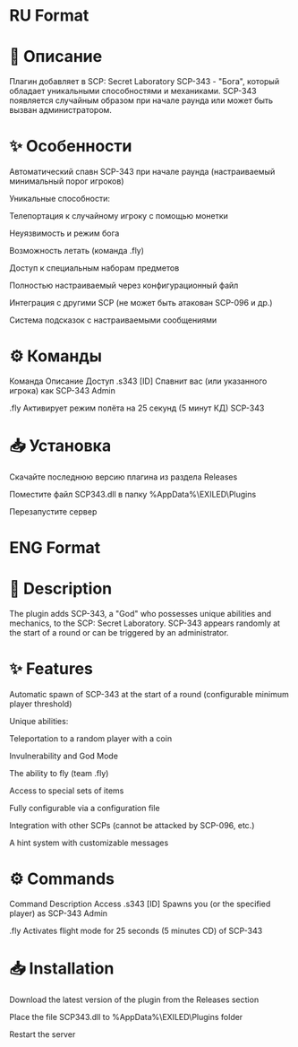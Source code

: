 # RU Format

# 📖 Описание
Плагин добавляет в SCP: Secret Laboratory SCP-343 - "Бога", который обладает уникальными способностями и механиками. SCP-343 появляется случайным образом при начале раунда или может быть вызван администратором.

# ✨ Особенности
Автоматический спавн SCP-343 при начале раунда (настраиваемый минимальный порог игроков)

Уникальные способности:

Телепортация к случайному игроку с помощью монетки

Неуязвимость и режим бога

Возможность летать (команда .fly)

Доступ к специальным наборам предметов

Полностью настраиваемый через конфигурационный файл

Интеграция с другими SCP (не может быть атакован SCP-096 и др.)

Система подсказок с настраиваемыми сообщениями

# ⚙️ Команды
Команда	Описание	Доступ
.s343 [ID]	Спавнит вас (или указанного игрока) как SCP-343	Admin


.fly	Активирует режим полёта на 25 секунд (5 минут КД)	SCP-343

# 📥 Установка
Скачайте последнюю версию плагина из раздела Releases

Поместите файл SCP343.dll в папку %AppData%\EXILED\Plugins

Перезапустите сервер


# ENG Format

# 📖 Description
The plugin adds SCP-343, a "God" who possesses unique abilities and mechanics, to the SCP: Secret Laboratory. SCP-343 appears randomly at the start of a round or can be triggered by an administrator.

# ✨ Features
Automatic spawn of SCP-343 at the start of a round (configurable minimum player threshold)

Unique abilities:

Teleportation to a random player with a coin

Invulnerability and God Mode

The ability to fly (team .fly)

Access to special sets of items

Fully configurable via a configuration file

Integration with other SCPs (cannot be attacked by SCP-096, etc.)

A hint system with customizable messages

# ⚙️ Commands
Command Description Access
.s343 [ID]	Spawns you (or the specified player) as SCP-343 Admin


.fly Activates flight mode for 25 seconds (5 minutes CD) of SCP-343

# 📥 Installation
Download the latest version of the plugin from the Releases section

Place the file SCP343.dll to %AppData%\EXILED\Plugins folder

Restart the server

